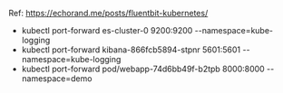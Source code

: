 Ref: https://echorand.me/posts/fluentbit-kubernetes/

- kubectl port-forward es-cluster-0 9200:9200 --namespace=kube-logging
- kubectl port-forward kibana-866fcb5894-stpnr 5601:5601 --namespace=kube-logging
- kubectl port-forward pod/webapp-74d6bb49f-b2tpb 8000:8000 --namespace=demo